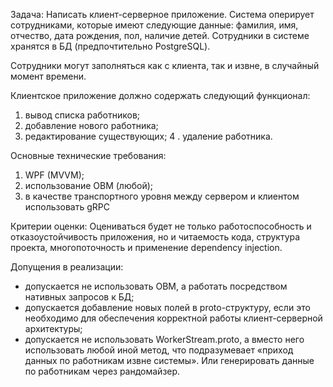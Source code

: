 Задача:
Написать клиент-серверное приложение. Система оперирует сотрудниками, которые имеют
следующие данные: фамилия, имя, отчество, дата рождения, пол, наличие детей.
Сотрудники в системе хранятся в БД (предпочтительно PostgreSQL).

Сотрудники могут заполняться как с клиента, так и извне, в случайный
момент времени.

Клиентское приложение должно содержать следующий функционал:
1. вывод списка работников;
2. добавление нового работника;
3. редактирование существующих;
4 . удаление работника.

Основные технические требования:
1. WPF (MVVM);
2. использование ОВМ (любой);
3. в качестве транспортного уровня между сервером и клиентом использовать gRPC


Критерии оценки:
Оцениваться будет не только работоспособность и отказоустойчивость приложения, но и читаемость кода, структура проекта, многопоточность и применение dependency injection.

Допущения в реализации:
- допускается не использовать ОВМ, а работать посредством нативных запросов к БД;
- допускается добавление новых полей в proto-структуру, если это необходимо для
обеспечения корректной работы клиент-серверной архитектуры;
- допускается не использовать WorkerStream.proto, а вместо него использовать любой
иной метод, что подразумевает «приход данных по работникам извне системы». Или
генерировать данные по работникам через рандомайзер.

